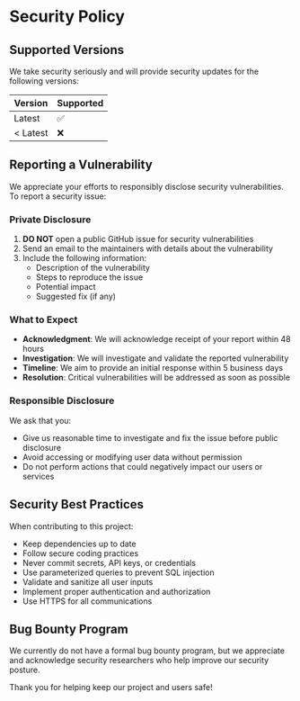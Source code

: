 # Security Policy

## Supported Versions

We take security seriously and will provide security updates for the following versions:

| Version | Supported          |
| ------- | ------------------ |
| Latest  | :white_check_mark: |
| < Latest| :x:                |

## Reporting a Vulnerability

We appreciate your efforts to responsibly disclose security vulnerabilities. To report a security issue:

### Private Disclosure

1. **DO NOT** open a public GitHub issue for security vulnerabilities
2. Send an email to the maintainers with details about the vulnerability
3. Include the following information:
   - Description of the vulnerability
   - Steps to reproduce the issue
   - Potential impact
   - Suggested fix (if any)

### What to Expect

- **Acknowledgment**: We will acknowledge receipt of your report within 48 hours
- **Investigation**: We will investigate and validate the reported vulnerability
- **Timeline**: We aim to provide an initial response within 5 business days
- **Resolution**: Critical vulnerabilities will be addressed as soon as possible

### Responsible Disclosure

We ask that you:
- Give us reasonable time to investigate and fix the issue before public disclosure
- Avoid accessing or modifying user data without permission
- Do not perform actions that could negatively impact our users or services

## Security Best Practices

When contributing to this project:

- Keep dependencies up to date
- Follow secure coding practices
- Never commit secrets, API keys, or credentials
- Use parameterized queries to prevent SQL injection
- Validate and sanitize all user inputs
- Implement proper authentication and authorization
- Use HTTPS for all communications

## Bug Bounty Program

We currently do not have a formal bug bounty program, but we appreciate and acknowledge security researchers who help improve our security posture.

Thank you for helping keep our project and users safe!